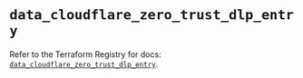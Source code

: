 # `data_cloudflare_zero_trust_dlp_entry`

Refer to the Terraform Registry for docs: [`data_cloudflare_zero_trust_dlp_entry`](https://registry.terraform.io/providers/cloudflare/cloudflare/5.2.0/docs/data-sources/zero_trust_dlp_entry).
